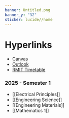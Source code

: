 ```yaml
---
banner: Untitled.png
banner_y: "32"
sticker: lucide//home
---
```


# Hyperlinks

- [Canvas](https://rmit.instructure.com/)
- [Outlook](https://outlook.office.com/mail/)
- [RMIT Timetable](https://mytimetable.rmit.edu.au/odd/student?ss=fb0867712925434e857c759b8905c611)

### 2025 - Semester 1

- [[Electrical Principles]]
- [[Engineering Science]]
- [[Engineering Materials]]
- [[Mathematics 1]]